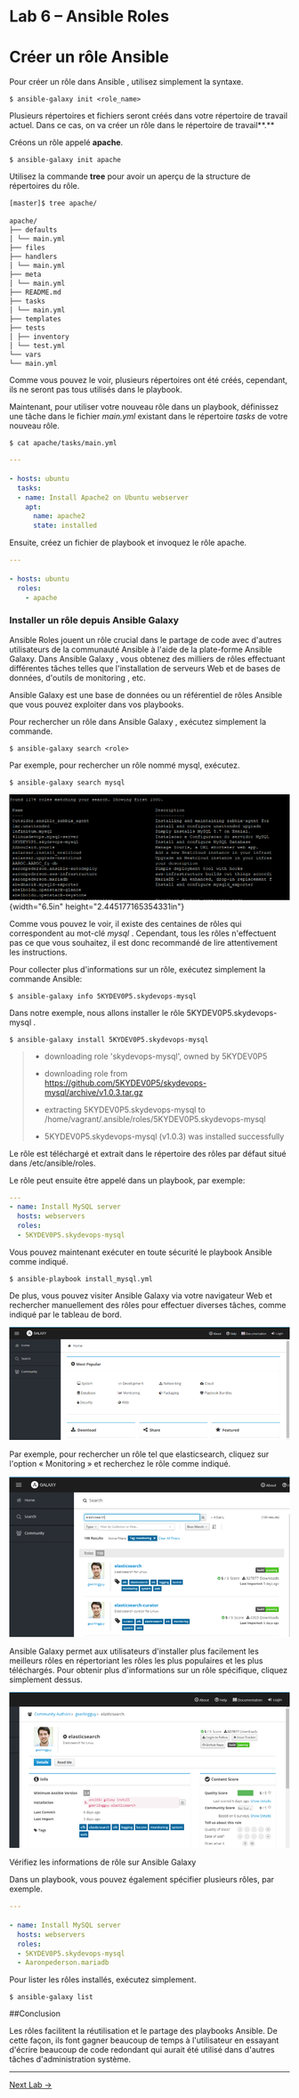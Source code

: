 Lab 6 – Ansible Roles
==
# Créer un rôle Ansible

Pour créer un rôle dans Ansible , utilisez simplement la syntaxe.
```
$ ansible-galaxy init <role_name>
```
Plusieurs répertoires et fichiers seront créés dans votre répertoire de
travail actuel. Dans ce cas, on va créer un rôle dans le répertoire de
travail**.**

Créons un rôle appelé **apache**.
```
$ ansible-galaxy init apache
```
Utilisez la commande **tree** pour avoir un aperçu de la structure de
répertoires du rôle.
```
[master]$ tree apache/

apache/
├── defaults
│ └── main.yml
├── files
├── handlers
│ └── main.yml
├── meta
│ └── main.yml
├── README.md
├── tasks
│ └── main.yml
├── templates
├── tests
│ ├── inventory
│ └── test.yml
└── vars
└── main.yml
```
Comme vous pouvez le voir, plusieurs répertoires ont été créés,
cependant, ils ne seront pas tous utilisés dans le playbook.

Maintenant, pour utiliser votre nouveau rôle dans un playbook,
définissez une tâche dans le fichier *main.yml* existant dans le
répertoire *tasks* de votre nouveau rôle.
```
$ cat apache/tasks/main.yml
```
```yaml
---

- hosts: ubuntu
  tasks:
  - name: Install Apache2 on Ubuntu webserver
    apt:
      name: apache2
      state: installed
```
Ensuite, créez un fichier de playbook et invoquez le rôle apache.
```yaml
---

- hosts: ubuntu
  roles:
    - apache
```
### Installer un rôle depuis Ansible Galaxy

Ansible Roles jouent un rôle crucial dans le partage de code avec
d'autres utilisateurs de la communauté Ansible à l'aide de la
plate-forme Ansible Galaxy. Dans Ansible Galaxy , vous obtenez des
milliers de rôles effectuant différentes tâches telles que
l'installation de serveurs Web et de bases de données, d'outils de
monitoring , etc.

Ansible Galaxy est une base de données ou un référentiel de rôles
Ansible que vous pouvez exploiter dans vos playbooks.

Pour rechercher un rôle dans Ansible Galaxy , exécutez simplement la
commande.
```
$ ansible-galaxy search <role>
```
Par exemple, pour rechercher un rôle nommé mysql, exécutez.
```
$ ansible-galaxy search mysql
```
![media/image1.png](media/image1.png){width="6.5in" height="2.445177165354331in"}

Comme vous pouvez le voir, il existe des centaines de rôles qui
correspondent au mot-clé *mysql* . Cependant, tous les rôles
n'effectuent pas ce que vous souhaitez, il est donc recommandé de lire
attentivement les instructions.

Pour collecter plus d'informations sur un rôle, exécutez simplement la
commande Ansible:
```
$ ansible-galaxy info 5KYDEV0P5.skydevops-mysql
```
Dans notre exemple, nous allons installer le rôle
5KYDEV0P5.skydevops-mysql .
```
$ ansible-galaxy install 5KYDEV0P5.skydevops-mysql
```
> - downloading role 'skydevops-mysql', owned by 5KYDEV0P5
>
> - downloading role from
https://github.com/5KYDEV0P5/skydevops-mysql/archive/v1.0.3.tar.gz
>
> - extracting 5KYDEV0P5.skydevops-mysql to
/home/vagrant/.ansible/roles/5KYDEV0P5.skydevops-mysql
>
> - 5KYDEV0P5.skydevops-mysql (v1.0.3) was installed successfully

Le rôle est téléchargé et extrait dans le répertoire des rôles par
défaut situé dans /etc/ansible/roles.

Le rôle peut ensuite être appelé dans un playbook, par exemple:
```yaml
---
- name: Install MySQL server
  hosts: webservers
  roles:
  - 5KYDEV0P5.skydevops-mysql
```
Vous pouvez maintenant exécuter en toute sécurité le playbook Ansible
comme indiqué.
```
$ ansible-playbook install_mysql.yml
```
De plus, vous pouvez visiter Ansible Galaxy via votre navigateur Web et
rechercher manuellement des rôles pour effectuer diverses tâches, comme
indiqué par le tableau de bord.

![media/image3.png](media/image3.png)

Par exemple, pour rechercher un rôle tel que elasticsearch, cliquez sur
l'option « Monitoring » et recherchez le rôle comme indiqué.

![media/image2.png](media/image2.png)

Ansible Galaxy permet aux utilisateurs d'installer plus facilement les
meilleurs rôles en répertoriant les rôles les plus populaires et les
plus téléchargés. Pour obtenir plus d'informations sur un rôle
spécifique, cliquez simplement dessus.

![media/image4.png](media/image4.png)

Vérifiez les informations de rôle sur Ansible Galaxy

Dans un playbook, vous pouvez également spécifier plusieurs rôles, par
exemple.
```yaml
---

- name: Install MySQL server
  hosts: webservers
  roles:
  - 5KYDEV0P5.skydevops-mysql
  - Aaronpederson.mariadb
```
Pour lister les rôles installés, exécutez simplement.
```
$ ansible-galaxy list
```
##Conclusion

Les rôles facilitent la réutilisation et le partage des playbooks
Ansible. De cette façon, ils font gagner beaucoup de temps à
l'utilisateur en essayant d'écrire beaucoup de code redondant qui aurait
été utilisé dans d'autres tâches d'administration système.


---
[Next Lab ->](./Lab%206%20-%20Ansible%20Vault.md)

